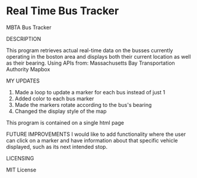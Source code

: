 # Real Time Bus Tracker
 MBTA Bus Tracker

DESCRIPTION

This program retrieves actual real-time data on the busses currently operating in the boston area and displays both their current location as well as their bearing.
Using APIs from:
Massachusetts Bay Transportation Authority
Mapbox

MY UPDATES
1) Made a loop to update a marker for each bus instead of just 1
2) Added color to each bus marker
3) Made the markers rotate according to the bus's bearing
4) Changed the display style of the map

This program is contained on a single html page

FUTURE IMPROVEMENTS
I would like to add functionality where the user can click on a marker and have information about that specific vehicle displayed, such as its next intended stop.

LICENSING

MIT License

